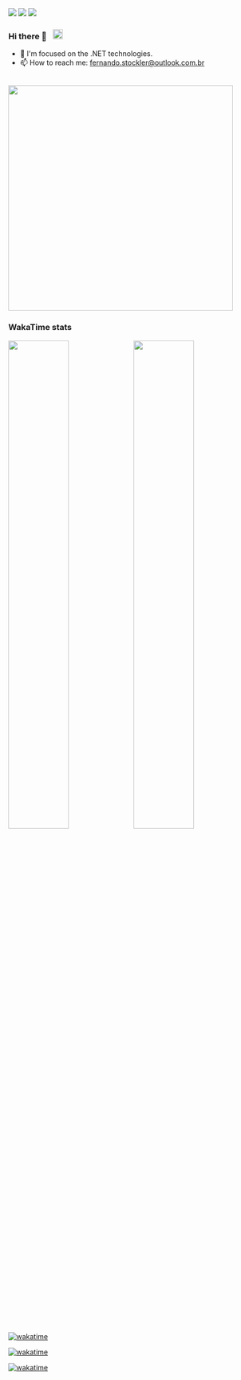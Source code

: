 
<div>
  <img src="https://badgen.net/badge/icon/.NET?icon=windows&label" />
  <img src="https://badgen.net/badge/icon/visualstudio/purple?icon=visualstudio&label" />
  <img src="https://badgen.net/badge/language/C%23,HTML,CSS/green?list=|" />
</div>

### Hi there 👋 &nbsp; <img src="https://emojipedia-us.s3.dualstack.us-west-1.amazonaws.com/thumbs/160/facebook/230/flag-for-brazil_1f1e7-1f1f7.png" width="20" />

- 👨 I'm focused on the .NET technologies. 
- 📫 How to reach me: fernando.stockler@outlook.com.br
  
<br/>

<div>
  <img src="https://github-readme-stats.vercel.app/api?username=fernandostockler&show_icons=true&theme=merko&count_private=true" width="450" />
<div/>

  
### WakaTime stats
  
<div>   
    <img src="https://wakatime.com/share/@fernandostockler/fc7dcd26-26b1-43a7-b383-6d3c7224a105.svg" width="49%" height="50%"/>
    <img src="https://wakatime.com/share/@fernandostockler/35464d59-6793-4d30-b5a7-fc2124b55f16.svg" width="49%" height="50%"></embed>
<div/>

<br/>

[![wakatime](https://wakatime.com/badge/github/fernandostockler/Result.svg)](https://wakatime.com/badge/github/fernandostockler/Result)

[![wakatime](https://wakatime.com/badge/user/18155065-c891-48ec-9880-7ee076a4d764.svg)](https://wakatime.com/@18155065-c891-48ec-9880-7ee076a4d764)
  
[![wakatime](https://wakatime.com/badge/github/fernandostockler/18155065-c891-48ec-9880-7ee076a4d764.svg)](https://wakatime.com/@18155065-c891-48ec-9880-7ee076a4d764)
